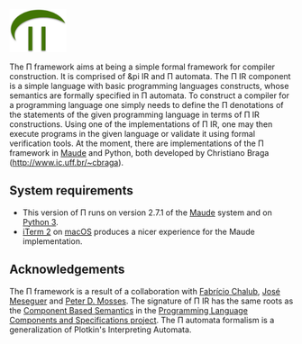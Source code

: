 <p align="left">
<img width=20% src="./logo/pi-logo.png">
</p>

The &Pi; framework aims at being a simple formal framework for
compiler construction. It is comprised of &pi IR and
&Pi; automata. The &Pi; IR component is a simple language with basic
programming languages constructs, whose semantics are formally
specified in &Pi; automata. To construct a compiler for a programming
language one simply needs to define the &Pi; denotations of the
statements of the given programming language in terms of &Pi; IR
constructions. Using one of the implementations of &Pi; IR, one may
then execute programs in the given language or validate it using
formal verification tools.  At the moment, there are implementations
of the &Pi; framework in [Maude](http://maude.cs.uiuc.edu) and Python,
both developed by Christiano Braga (<http://www.ic.uff.br/~cbraga>).

## System requirements

* This version of &Pi; runs on version 2.7.1 of the
  [Maude](http://maude.cs.uiuc.edu) system and on [Python
  3](http://python.org).
* [iTerm 2](https://www.iterm2.com) on [macOS](https://www.apple.com/br/macos/) produces a nicer experience for the Maude implementation.

## Acknowledgements

The &Pi; framework is a result of a collaboration with [Fabrício
Chalub](http://fcbr.github.io), [José
Meseguer](https://dblp.uni-trier.de/pers/hd/m/Meseguer:Jos=eacute=)
and [Peter D. Mosses](http://www.cs.swan.ac.uk/~cspdm/). The signature
of &Pi; IR has the same roots as the [Component Based
Semantics](https://plancomps.csle.cs.rhul.ac.uk/taosd2015/) in the
[Programming Language Components and Specifications
project](https://plancomps.csle.cs.rhul.ac.uk/). The &Pi; automata
formalism is a generalization of Plotkin's Interpreting Automata.


